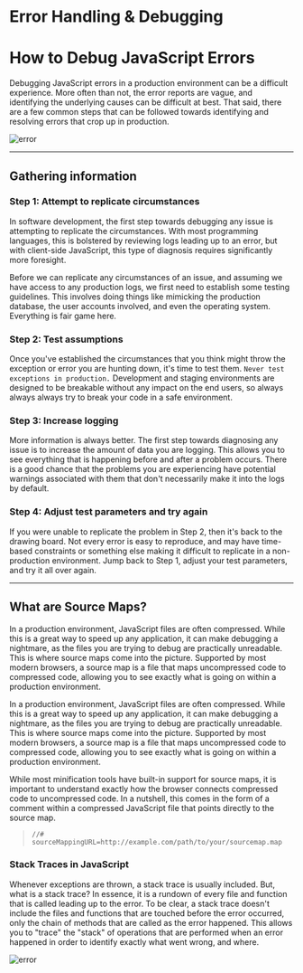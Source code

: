 # Error Handling & Debugging   


# How to Debug JavaScript Errors #  

Debugging JavaScript errors in a production environment can be a difficult experience. More often than not, the error reports are vague, and identifying the underlying causes can be difficult at best. That said, there are a few common steps that can be followed towards identifying and resolving errors that crop up in production.  

![error](https://cdn.searchenginejournal.com/wp-content/uploads/2021/01/common-seo-ranking-603e51c401a8d.png)

---

## Gathering information ##  

### **Step 1: Attempt to replicate circumstances** ###  

In software development, the first step towards debugging any issue is attempting to replicate the circumstances. With most programming languages, this is bolstered by reviewing logs leading up to an error, but with client-side JavaScript, this type of diagnosis requires significantly more foresight.  

Before we can replicate any circumstances of an issue, and assuming we have access to any production logs, we first need to establish some testing guidelines. This involves doing things like mimicking the production database, the user accounts involved, and even the operating system. Everything is fair game here.  

### **Step 2: Test assumptions** ###  

Once you've established the circumstances that you think might throw the exception or error you are hunting down, it's time to test them. `Never test exceptions in production.` Development and staging environments are designed to be breakable without any impact on the end users, so always always always try to break your code in a safe environment.  

### **Step 3: Increase logging** ###   

More information is always better. The first step towards diagnosing any issue is to increase the amount of data you are logging. This allows you to see everything that is happening before and after a problem occurs. There is a good chance that the problems you are experiencing have potential warnings associated with them that don't necessarily make it into the logs by default.  

### **Step 4: Adjust test parameters and try again** ### 

If you were unable to replicate the problem in Step 2, then it's back to the drawing board. Not every error is easy to reproduce, and may have time-based constraints or something else making it difficult to replicate in a non-production environment. Jump back to Step 1, adjust your test parameters, and try it all over again.  

---

## What are Source Maps? ##  

In a production environment, JavaScript files are often compressed. While this is a great way to speed up any application, it can make debugging a nightmare, as the files you are trying to debug are practically unreadable. This is where source maps come into the picture. Supported by most modern browsers, a source map is a file that maps uncompressed code to compressed code, allowing you to see exactly what is going on within a production environment.  

In a production environment, JavaScript files are often compressed. While this is a great way to speed up any application, it can make debugging a nightmare, as the files you are trying to debug are practically unreadable. This is where source maps come into the picture. Supported by most modern browsers, a source map is a file that maps uncompressed code to compressed code, allowing you to see exactly what is going on within a production environment.  

While most minification tools have built-in support for source maps, it is important to understand exactly how the browser connects compressed code to uncompressed code. In a nutshell, this comes in the form of a comment within a compressed JavaScript file that points directly to the source map.

> `//# sourceMappingURL=http://example.com/path/to/your/sourcemap.map`  


### **Stack Traces in JavaScript** ###  

Whenever exceptions are thrown, a stack trace is usually included. But, what is a stack trace? In essence, it is a rundown of every file and function that is called leading up to the error. To be clear, a stack trace doesn't include the files and functions that are touched before the error occurred, only the chain of methods that are called as the error happened. This allows you to "trace" the "stack" of operations that are performed when an error happened in order to identify exactly what went wrong, and where.

![error](https://bugfender.com/wp-content/uploads/2020/09/Featured-scaled.jpg)